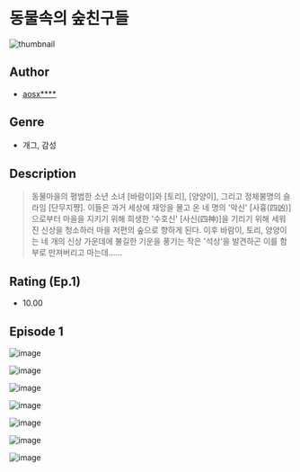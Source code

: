 # 동물속의 숲친구들
![thumbnail](https://image-comic.pstatic.net/user_contents_data/challenge_comic/2023/05/24/upload_3774350963522036323_480x623.jpeg)

## Author
- [aosx****](https://comic.naver.com/artistTitle?id=367016)

## Genre
- 개그, 감성

## Description
> 동물마을의 평범한 소년 소녀 [바람이]와 [토리], [양양이], 그리고 정체불명의 슬라임 [단무지쨩]. 이들은 과거 세상에 재앙을 몰고 온 네 명의 '악신' [사흉(四凶)]으로부터 마을을 지키기 위해 희생한 '수호신' [사신(四神)]을 기리기 위해 세워진 신상을 청소하러 마을 저편의 숲으로 향하게 된다. 이후 바람이, 토리, 양양이는 네 개의 신상 가운데에 불길한 기운을 풍기는 작은 '석상'을 발견하곤 이를 함부로 만져버리고 마는데......


## Rating (Ep.1)
- 10.00

## Episode 1
![image](https://image-comic.pstatic.net/user_contents_data/challenge_comic/2023/05/24/367016/upload_3546082466825712692.jpeg)

![image](https://image-comic.pstatic.net/user_contents_data/challenge_comic/2023/05/24/367016/upload_3487586245712044340.jpeg)

![image](https://image-comic.pstatic.net/user_contents_data/challenge_comic/2023/05/24/367016/upload_3762536724735276081.jpeg)

![image](https://image-comic.pstatic.net/user_contents_data/challenge_comic/2023/05/24/367016/upload_7219889474215371570.jpeg)

![image](https://image-comic.pstatic.net/user_contents_data/challenge_comic/2023/05/24/367016/upload_7089573144150095408.jpeg)

![image](https://image-comic.pstatic.net/user_contents_data/challenge_comic/2023/05/24/367016/upload_7378084088271483494.jpeg)

![image](https://image-comic.pstatic.net/user_contents_data/challenge_comic/2023/05/24/367016/upload_7220790145231906096.jpeg)
